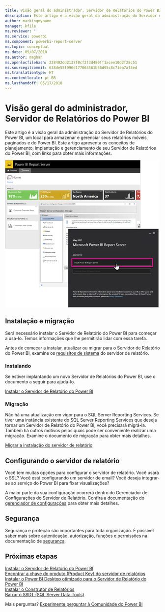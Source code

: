 ```yaml
---
title: Visão geral do administrador, Servidor de Relatórios do Power BI
description: Este artigo é a visão geral da administração do Servidor de Relatórios do Power BI, um local para armazenar e gerenciar seus relatórios móveis, paginados e do Power BI.
author: markingmyname
manager: kfile
ms.reviewer: ''
ms.service: powerbi
ms.component: powerbi-report-server
ms.topic: conceptual
ms.date: 05/07/2018
ms.author: maghan
ms.openlocfilehash: 228402dd2137f0cf2f3d480ff1acee10d2f28c51
ms.sourcegitcommit: 638de55f996d177063561b36d95c8c71ea7af3ed
ms.translationtype: HT
ms.contentlocale: pt-BR
ms.lasthandoff: 05/17/2018
---
```

# <a name="admin-overview-power-bi-report-server"></a>Visão geral do administrador, Servidor de Relatórios do Power BI
Este artigo é a visão geral da administração do Servidor de Relatórios do Power BI, um local para armazenar e gerenciar seus relatórios móveis, paginados e do Power BI. Este artigo apresenta os conceitos de planejamento, implantação e gerenciamento de seu Servidor de Relatórios do Power BI, com links para obter mais informações.

![](media/admin-handbook-overview/admin-handbook.png)



## <a name="installing-and-migration"></a>Instalação e migração
Será necessário instalar o Servidor de Relatório do Power BI para começar a usá-lo. Temos informações que lhe permitirão lidar com essa tarefa.

Antes de começar a instalar, atualizar ou migrar para o Servidor de Relatório do Power BI, examine os [requisitos de sistema](system-requirements.md) do servidor de relatório.

### <a name="installing"></a>Instalando
Se estiver implantando um novo Servidor de Relatórios do Power BI, use o documento a seguir para ajudá-lo. 

[Instalar o Servidor de Relatório do Power BI](install-report-server.md)

### <a name="migration"></a>Migração
Não há uma atualização em vigor para o SQL Server Reporting Services. Se tiver uma instância existente do SQL Server Reporting Services que deseja tornar um Servidor de Relatório do Power BI, você precisará migrá-la. Também há outros motivos pelos quais pode ser conveniente realizar uma migração. Examine o documento de migração para obter mais detalhes.

[Migrar a instalação do servidor de relatório](migrate-report-server.md)

## <a name="configuring-your-report-server"></a>Configurando o servidor de relatório
Você tem muitas opções para configurar o servidor de relatório. Você usará o SSL? Você está configurando um servidor de email? Você deseja integrar-se ao serviço do Power BI para fixar visualizações?

A maior parte da sua configuração ocorrerá dentro do Gerenciador de Configurações do Servidor de Relatório. Confira a documentação do [gerenciador de configurações](https://docs.microsoft.com/sql/reporting-services/install-windows/reporting-services-configuration-manager-native-mode) para obter mais detalhes.

## <a name="security"></a>Segurança
Segurança e proteção são importantes para toda organização. É possível saber mais sobre autenticação, autorização, funções e permissões na documentação de [segurança](https://docs.microsoft.com/sql/reporting-services/security/reporting-services-security-and-protection).

## <a name="next-steps"></a>Próximas etapas
[Instalar o Servidor de Relatório do Power BI](install-report-server.md)  
[Encontrar a chave do produto (Product Key) do servidor de relatórios](find-product-key.md)  
[Instalar o Power BI Desktop otimizado para o Servidor de Relatório do Power BI](install-powerbi-desktop.md)  
[Instalar o Construtor de Relatórios](https://docs.microsoft.com/sql/reporting-services/install-windows/install-report-builder)  
[Baixar o SSDT (SQL Server Data Tools)](http://go.microsoft.com/fwlink/?LinkID=616714)

Mais perguntas? [Experimente perguntar à Comunidade do Power BI](https://community.powerbi.com/)

